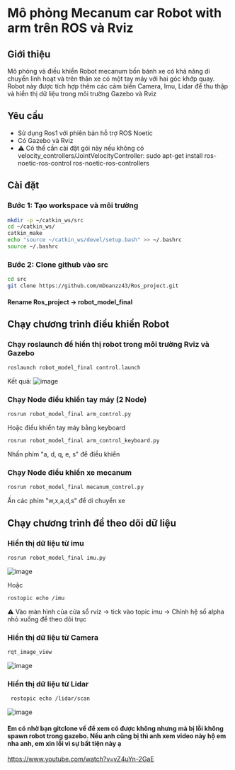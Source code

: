 # Mô phỏng Mecanum car Robot with arm trên ROS và Rviz

## Giới thiệu 
Mô phỏng và điều khiển Robot mecanum bốn bánh xe có khả năng di chuyển linh hoạt và trên thân xe có một tay máy với hai góc khớp quay. Robot này được tích hợp thêm các cảm biến Camera, Imu, Lidar để thu thập và hiển thị dữ liệu trong môi trường Gazebo và Rviz

## Yêu cầu
- Sử dụng Ros1 với phiên bản hỗ trợ ROS Noetic
- Có Gazebo và Rviz
- ⚠️ Có thể cần cài đặt gói này nếu không có velocity_controllers/JointVelocityController: sudo apt-get install ros-noetic-ros-control ros-noetic-ros-controllers
## Cài đặt

### Bước 1: Tạo workspace và môi trường
```bash
mkdir -p ~/catkin_ws/src
cd ~/catkin_ws/
catkin_make
echo "source ~/catkin_ws/devel/setup.bash" >> ~/.bashrc
source ~/.bashrc
```

### Bước 2: Clone github vào src
```bash
cd src
git clone https://github.com/mDoanzz43/Ros_project.git
```
#### Rename Ros_project -> robot_model_final

## Chạy chương trình điều khiển Robot
### Chạy roslaunch để hiển thị robot trong môi trường Rviz và Gazebo
``` bash
roslaunch robot_model_final control.launch
```
Kết quả:
![image](https://github.com/user-attachments/assets/0c6bf812-9f3e-440c-89ad-48933ffb2ba2)


### Chạy Node điều khiển tay máy (2 Node)
``` bash
rosrun robot_model_final arm_control.py
```

Hoặc điều khiển tay máy bằng keyboard

``` bash
rosrun robot_model_final arm_control_keyboard.py
```
Nhấn phím "a, d, q, e, s" để điều khiển
### Chạy Node điều khiển xe mecanum

``` bash
rosrun robot_model_final mecanum_control.py
```
Ấn các phím "w,x,a,d,s" để di chuyển xe


## Chạy chương trình để theo dõi dữ liệu
### Hiển thị dữ liệu từ imu
``` bash
rosrun robot_model_final imu.py
```
![image](https://github.com/user-attachments/assets/bca98df8-0593-4e78-bca6-b666758eb8de)

Hoặc

``` bash
rostopic echo /imu
```
⚠️ Vào màn hình của cửa sổ rviz -> tick vào topic imu -> Chỉnh hệ số alpha nhỏ xuống để theo dõi trục

### Hiển thị dữ liệu từ Camera
``` bash
rqt_image_view
```
![image](https://github.com/user-attachments/assets/e36abf3f-c1b7-44c3-85ef-0a03050267fc)


### Hiển thị dữ liệu từ Lidar
``` bash
 rostopic echo /lidar/scan
```
![image](https://github.com/user-attachments/assets/295a4a25-c703-47c9-84b7-20bd0258860d)


#### Em có nhờ bạn gitclone về để xem có được không nhưng mà bị lỗi không spawn robot trong gazebo. Nếu anh cũng bị thì anh xem video này hộ em nha anh, em xin lỗi vì sự bất tiện này ạ
https://www.youtube.com/watch?v=vZ4uYn-2GaE
